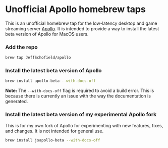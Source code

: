 # Unofficial Apollo homebrew taps
This is an unofficial homebrew tap for the low-latency desktop and game streaming server [Apollo](https://github.com/ClassicOldSong/Apollo/). It is intended to provide a way to install the latest beta version of Apollo for MacOS users.

### Add the repo

```bash
brew tap JeffSchofield/apollo
```

### Install the latest beta version of Apollo

```bash
brew install apollo-beta --with-docs-off
```
**Note:** The `--with-docs-off` flag is required to avoid a build error. This is because there is currently an issue with the way the documentation is generated.

### Install the latest beta version of my experimental Apollo fork
This is for my own fork of Apollo for experimenting with new features, fixes, and changes. It is not intended for general use.

```bash
brew install jsapollo-beta --with-docs-off
```
